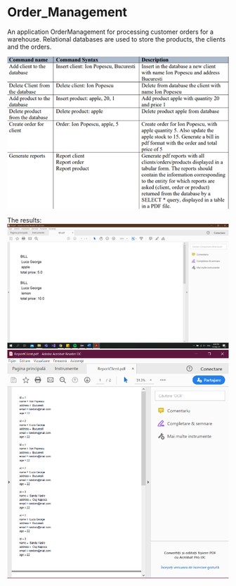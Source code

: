 # Order_Management
An application OrderManagement for processing customer orders for a warehouse.
Relational databases are used to store the products, the clients and the orders.

![](images/management3.png)

The results:
![](images/management1.png)
![](images/management2.png)
